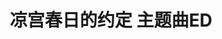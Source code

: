 ---
logo: images/music/凉宫春日的约定主题曲ED.jpg
title: 凉宫春日的约定 主题曲ED
subTitle: 游戏《凉宫春日的约定》的ED(Good End＆Bad End)专辑，分三人合唱和独唱以及伴奏，共五种版本。由Lantis于2008年1月23日发售

category: 音乐

hasResource: true
downloadList:
  - intro: mp3
    size: 102.4MB
    link: https://pan.baidu.com/s/1Wv363QfleuBg3_Sm6j5oHw
  - intro: ape+cue
    size: 305.6MB
    link: https://pan.baidu.com/s/1Wv363QfleuBg3_Sm6j5oHw
  - intro: 云盘 提取码:7hax
    size: 
    link: https://pan.baidu.com/s/1Wv363QfleuBg3_Sm6j5oHw

downloadContent: |
  游戏《凉宫春日的约定》的ED(Good End＆Bad End)专辑，收录了3人Ver、平野绫Ver、茅原实里Ver、后藤邑子Ver以及伴奏，共五种版本。由Lantis于2008年1月23日发售。<br>
  收录曲：<br>
  1．世界が夢見るユメノナカ（3人Ver. ）<br>
  作詞：畑 亜貴　作曲：田代智一　編曲：安藤高弘　歌：平野綾・茅原実里・後藤邑子<br>
  2．世界が夢見るユメノナカ（ハルヒVer.）<br>
  歌：平野綾<br>
  3．世界が夢見るユメノナカ（長門Ver.）<br>
  歌：茅原実里<br>
  4．世界が夢見るユメノナカ（みくるVer.）<br>
  歌：後藤邑子<br>
  5．世界が夢見るユメノナカ（off vocal）<br>
  6．最終未来を見せて!<br>
  作詞：畑 亜貴　作曲：田代智一　編曲：安藤高弘　歌：平野綾・茅原実里・後藤邑子<br>
  7．最終未来を見せて!（ハルヒVer.）<br>
  歌：平野綾<br>
  8．最終未来を見せて!（長門Ver.）<br>
  歌：茅原実里<br>
  9．最終未来を見せて!（みくるVer.）<br>
  歌：後藤邑子<br>
  10．最終未来を見せて!（off vocal）
---